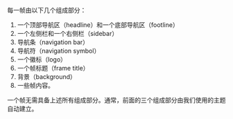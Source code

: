 每一帧由以下几个组成部分：  
1. 一个顶部导航区（headline）和一个底部导航区（footline）  
2. 一个左侧栏和一个右侧栏（sidebar）  
3. 导航条（navigation bar）
4. 导航符（navigation symbol）
5. 一个徽标（logo） 
6. 一个帧标题（frame title）  
7. 背景（background）  
8. 一些帧内容。

一个帧无需具备上述所有组成部分。通常，前面的三个组成部分由我们使用的主题自动建立。

